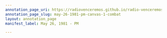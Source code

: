 ```yaml
---
annotation_page_uri: https://radiovenceremos.github.io/radio-venceremos-english/annotations/may-26-1981-pm-canvas-1-combat.json
annotation_page_slug: may-26-1981-pm-canvas-1-combat
layout: annotation_page
manifest_label: May 26, 1981 - PM

---
```

